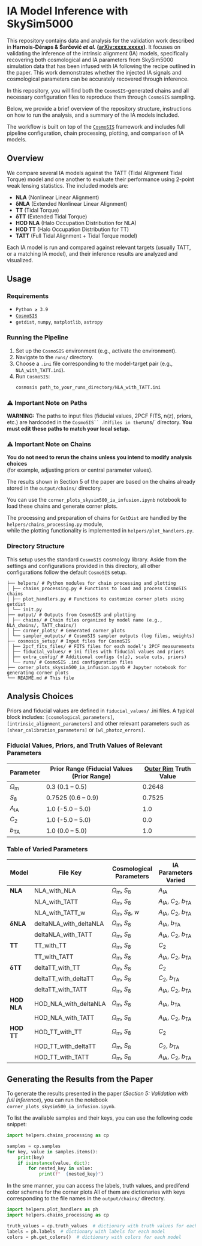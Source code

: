 # IA Model Inference with SkySim5000

This repository contains data and analysis for the validation work described
in **Harnois-Déraps & Šarčević _et al._ ([arXiv:xxxx.xxxxx](https://arxiv.org/abs/xxxx.xxxxx))**. 
It focuses on validating the inference of the intrinsic alignment (IA) models, specifically recovering both cosmological
and IA parameters from SkySim5000 simulation data that has been infused with IA following
the recipe outlined in the paper. This work demonstrates whether the injected IA signals and cosmological parameters
can be accurately recovered through inference.


In this repository, you will find both the `CosmoSIS`-generated chains and all necessary configuration files 
to reproduce them through `CosmoSIS` sampling.

Below, we provide a brief overview of the repository structure, instructions on how to run the analysis,
and a summary of the IA models included.

The workflow is built on top of the [`CosmoSIS`](https://bitbucket.org/joezuntz/cosmosis) framework
and includes full pipeline configuration, chain processing, plotting, and comparison of IA models.

## Overview

We compare several IA models against the TATT (Tidal Alignment Tidal Torque) model and one another to evaluate their performance using 2-point weak lensing statistics. The included models are:

- **NLA** (Nonlinear Linear Alignment)
- **δNLA** (Extended Nonlinear Linear Alignment)
- **TT** (Tidal Torque)
- **δTT** (Extended Tidal Torque)
- **HOD NLA** (Halo Occupation Distribution for NLA)
- **HOD TT** (Halo Occupation Distribution for TT)
- **TATT** (Full Tidal Alignment + Tidal Torque model)

Each IA model is run and compared against relevant targets (usually TATT, or a matching IA model), and their inference results are analyzed and visualized.

## Usage

### Requirements

- `Python ≥ 3.9`
- [`CosmoSIS`](https://bitbucket.org/joezuntz/cosmosis)
- `getdist`, `numpy`, `matplotlib`, `astropy`

### Running the Pipeline

1. Set up the `CosmoSIS` environment (e.g., activate the environment).
2. Navigate to the `runs/` directory.
3. Choose a `.ini` file corresponding to the model-target pair (e.g., `NLA_with_TATT.ini`).
4. Run `CosmoSIS`:
   ```bash
   cosmosis path_to_your_runs_directory/NLA_with_TATT.ini

### ⚠️ Important Note on Paths

**WARNING:** The paths to input files (fiducial values, 2PCF FITS, n(z), priors, etc.) are hardcoded
in the `CosmoSIS`` `.ini` files in the `runs/` directory.
**You must edit these paths to match your local setup.**

### ⚠️ Important Note on Chains

**You do not need to rerun the chains unless you intend to modify analysis choices**  
(for example, adjusting priors or central parameter values).

The results shown in Section 5 of the paper are based on the chains already stored in the `output/chains/` directory.

You can use the `corner_plots_skysim500_ia_infusion.ipynb` notebook to load these chains and generate corner plots.

The processing and preparation of chains for ``GetDist`` are handled by the `helpers/chains_processing.py` module,  
while the plotting functionality is implemented in `helpers/plot_handlers.py`.


### Directory Structure

This setup uses the standard `CosmoSIS` cosmology library. 
Aside from the settings and configurations provided in this directory,
all other configurations follow the default `CosmoSIS` setup.

```commandline
├── helpers/ # Python modules for chain processing and plotting
│ ├── chains_processing.py # Functions to load and process CosmoSIS chains
│ ├── plot_handlers.py # Functions to customize corner plots using getdist
│ └── init.py
├── output/ # Outputs from CosmoSIS and plotting
│ ├── chains/ # Chain files organized by model name (e.g., NLA_chains/, TATT_chains/)
│ ├── corner_plots/ # Generated corner plots
│ └── sampler_outputs/ # CosmoSIS sampler outputs (log files, weights)
├── cosmosis_setup/ # Input files for CosmoSIS
│ ├── 2pcf_fits_files/ # FITS files for each model's 2PCF measurements
│ ├── fiducial_values/ # ini files with fiducial values and priors
│ ├── extra_config/ # Additional configs (n(z), scale cuts, priors)
│ └── runs/ # CosmoSIS .ini configuration files
├── corner_plots_skysim500_ia_infusion.ipynb # Jupyter notebook for generating corner plots
└── README.md # This file
```

## Analysis Choices

Priors and fiducial values are defined in `fiducial_values/` .ini files. A typical block includes:
`[cosmological_parameters]`, `[intrinsic_alignment_parameters]` and other relevant parameters such as
`[shear_calibration_parameters]` or `[wl_photoz_errors]`.

### Fiducial Values, Priors, and Truth Values of Relevant Parameters

| Parameter     | Prior Range (Fiducial Values (Prior Range) | [Outer Rim](https://arxiv.org/abs/1904.11970) Truth Value |
|---------------|--------------------------------------------|-----------------------------------------------------------|
| $\Omega_\mathrm{m}$ | 0.3 (0.1 – 0.5)                            | 0.2648                                                    |
| $S_8$             | 0.7525 (0.6 – 0.9)                         | 0.7525                                                    |
| $A_\mathrm{IA}$   | 1.0 (-5.0 – 5.0)                           | 1.0                                                       |
| $C_2$             | 1.0 (-5.0 – 5.0)                           | 0.0                                                       |
| $b_\mathrm{TA}$   | 1.0 (0.0 – 5.0)                            | 1.0                                                       |


### **Table of Varied Parameters**

| Model      | File Key               | Cosmological Parameters       | IA Parameters Varied            |
|------------|------------------------|-------------------------------|---------------------------------|
| **NLA**    | NLA_with_NLA           | $\Omega_\mathrm{m}$, $S_8$    | $A_\mathrm{IA}$                 |
|            | NLA_with_TATT          | $\Omega_\mathrm{m}$, $S_8$    | $A_\mathrm{IA}$, $C_2$, $b_\mathrm{TA}$ |
|            | NLA_with_TATT_w        | $\Omega_\mathrm{m}$, $S_8$, $w$ | $A_\mathrm{IA}$, $C_2$, $b_\mathrm{TA}$ |
| **δNLA**   | deltaNLA_with_deltaNLA | $\Omega_\mathrm{m}$, $S_8$    | $A_\mathrm{IA}$, $b_\mathrm{TA}$ |
|            | deltaNLA_with_TATT     | $\Omega_\mathrm{m}$, $S_8$    | $A_\mathrm{IA}$, $C_2$, $b_\mathrm{TA}$ |
| **TT**     | TT_with_TT             | $\Omega_\mathrm{m}$, $S_8$    | $C_2$                           |
|            | TT_with_TATT           | $\Omega_\mathrm{m}$, $S_8$    | $A_\mathrm{IA}$, $C_2$, $b_\mathrm{TA}$ |
| **δTT**    | deltaTT_with_TT        | $\Omega_\mathrm{m}$, $S_8$    | $C_2$                           |
|            | deltaTT_with_deltaTT   | $\Omega_\mathrm{m}$, $S_8$    | $C_2$, $b_\mathrm{TA}$          |
|            | deltaTT_with_TATT      | $\Omega_\mathrm{m}$, $S_8$    | $A_\mathrm{IA}$, $C_2$, $b_\mathrm{TA}$ |
| **HOD NLA**| HOD_NLA_with_deltaNLA  | $\Omega_\mathrm{m}$, $S_8$    | $A_\mathrm{IA}$, $b_\mathrm{TA}$ |
|            | HOD_NLA_with_TATT      | $\Omega_\mathrm{m}$, $S_8$    | $A_\mathrm{IA}$, $C_2$, $b_\mathrm{TA}$ |
| **HOD TT** | HOD_TT_with_TT         | $\Omega_\mathrm{m}$, $S_8$    | $C_2$                           |
|            | HOD_TT_with_deltaTT    | $\Omega_\mathrm{m}$, $S_8$    | $C_2$, $b_\mathrm{TA}$          |
|            | HOD_TT_with_TATT       | $\Omega_\mathrm{m}$, $S_8$    | $A_\mathrm{IA}$, $C_2$, $b_\mathrm{TA}$ |


## Generating the Results from the Paper

To generate the results presented in the paper (_Section 5: Validation with full Inference_), 
you can run the notebook  `corner_plots_skysim500_ia_infusion.ipynb`.

To list the available samples and their keys, you can use the following code snippet:


```python
import helpers.chains_processing as cp

samples = cp.samples
for key, value in samples.items():
    print(key)
    if isinstance(value, dict):
        for nested_key in value:
            print(f"  {nested_key}")
```

In the sme manner, you can access the labels, truth values, and predifend color schemes for the corner plots 
All of them are dictionaries with keys corresponding to the file names in the `output/chains/` directory.

```python
import helpers.plot_handlers as ph
import helpers.chains_processing as cp

truth_values = cp.truth_values  # dictionary with truth values for each model
labels = ph.labels  # dictionary with labels for each model
colors = ph.get_colors()  # dictionary with colors for each model
```
